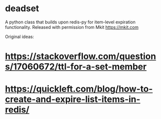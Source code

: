 # deadset
A python class that builds upon redis-py for item-level expiration
functionality. Released with permission from Mkit https://mkit.com

Original ideas:

# https://stackoverflow.com/questions/17060672/ttl-for-a-set-member
# https://quickleft.com/blog/how-to-create-and-expire-list-items-in-redis/

